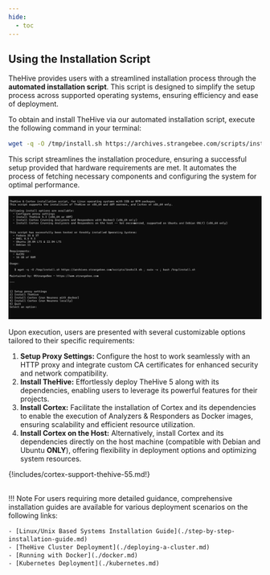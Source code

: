 ```yaml
---
hide:
  - toc
---
```


## Using the Installation Script

TheHive provides users with a streamlined installation process through the **automated installation script**. This script is designed to simplify the setup process across supported operating systems, ensuring efficiency and ease of deployment.

To obtain and install TheHive via our automated installation script, execute the following command in your terminal:

```bash
wget -q -O /tmp/install.sh https://archives.strangebee.com/scripts/install.sh ; sudo -v ; bash /tmp/install.sh
```

This script streamlines the installation procedure, ensuring a successful setup provided that hardware requirements are met. It automates the process of fetching necessary components and configuring the system for optimal performance.

![Installation Script](../images/installation/install-sh.png)

Upon execution, users are presented with several customizable options tailored to their specific requirements:

1. **Setup Proxy Settings:** Configure the host to work seamlessly with an HTTP proxy and integrate custom CA certificates for enhanced security and network compatibility.
2. **Install TheHive:** Effortlessly deploy TheHive 5 along with its dependencies, enabling users to leverage its powerful features for their projects.
3. **Install Cortex:** Facilitate the installation of Cortex and its dependencies to enable the execution of Analyzers & Responders as Docker images, ensuring scalability and efficient resource utilization.
4. **Install Cortex on the Host:** Alternatively, install Cortex and its dependencies directly on the host machine (compatible with Debian and Ubuntu **ONLY**), offering flexibility in deployment options and optimizing system resources.

{!includes/cortex-support-thehive-55.md!}

</br>
!!! Note
    For users requiring more detailed guidance, comprehensive installation guides are available for various deployment scenarios on the following links:

    - [Linux/Unix Based Systems Installation Guide](./step-by-step-installation-guide.md)
    - [TheHive Cluster Deployment](./deploying-a-cluster.md)
    - [Running with Docker](./docker.md)
    - [Kubernetes Deployment](./kubernetes.md)
